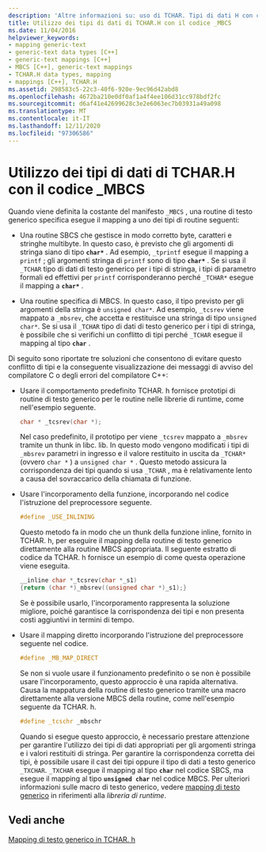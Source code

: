 ```yaml
---
description: 'Altre informazioni su: uso di TCHAR. Tipi di dati H con codice _MBCS'
title: Utilizzo dei tipi di dati di TCHAR.H con il codice _MBCS
ms.date: 11/04/2016
helpviewer_keywords:
- mapping generic-text
- generic-text data types [C++]
- generic-text mappings [C++]
- MBCS [C++], generic-text mappings
- TCHAR.H data types, mapping
- mappings [C++], TCHAR.H
ms.assetid: 298583c5-22c3-40f6-920e-9ec96d42abd8
ms.openlocfilehash: 4672ba210e0df0af1a4f4ee106d31cc978bdf2fc
ms.sourcegitcommit: d6af41e42699628c3e2e6063ec7b03931a49a098
ms.translationtype: MT
ms.contentlocale: it-IT
ms.lasthandoff: 12/11/2020
ms.locfileid: "97306586"
---
```

# <a name="using-tcharh-data-types-with-_mbcs-code"></a>Utilizzo dei tipi di dati di TCHAR.H con il codice _MBCS

Quando viene definita la costante del manifesto `_MBCS` , una routine di testo generico specifica esegue il mapping a uno dei tipi di routine seguenti:

- Una routine SBCS che gestisce in modo corretto byte, caratteri e stringhe multibyte. In questo caso, è previsto che gli argomenti di stringa siano di tipo **`char*`** . Ad esempio, `_tprintf` esegue il mapping a `printf` ; gli argomenti stringa di `printf` sono di tipo **`char*`** . Se si usa il `_TCHAR` tipo di dati di testo generico per i tipi di stringa, i tipi di parametro formali ed effettivi per `printf` corrisponderanno perché `_TCHAR*` esegue il mapping a **`char*`** .

- Una routine specifica di MBCS. In questo caso, il tipo previsto per gli argomenti della stringa è `unsigned char*`. Ad esempio, `_tcsrev` viene mappato a `_mbsrev`, che accetta e restituisce una stringa di tipo `unsigned char*`. Se si usa il `_TCHAR` tipo di dati di testo generico per i tipi di stringa, è possibile che si verifichi un conflitto di tipi perché `_TCHAR` esegue il mapping al tipo **`char`** .

Di seguito sono riportate tre soluzioni che consentono di evitare questo conflitto di tipi e la conseguente visualizzazione dei messaggi di avviso del compilatore C o degli errori del compilatore C++:

- Usare il comportamento predefinito TCHAR. h fornisce prototipi di routine di testo generico per le routine nelle librerie di runtime, come nell'esempio seguente.

    ```cpp
    char * _tcsrev(char *);
    ```

   Nel caso predefinito, il prototipo per viene `_tcsrev` mappato a `_mbsrev` tramite un thunk in libc. lib. In questo modo vengono modificati i tipi di `_mbsrev` parametri in ingresso e il valore restituito in uscita da `_TCHAR*` (ovvero `char *` ) a `unsigned char *` . Questo metodo assicura la corrispondenza dei tipi quando si usa `_TCHAR` , ma è relativamente lento a causa del sovraccarico della chiamata di funzione.

- Usare l'incorporamento della funzione, incorporando nel codice l'istruzione del preprocessore seguente.

    ```cpp
    #define _USE_INLINING
    ```

   Questo metodo fa in modo che un thunk della funzione inline, fornito in TCHAR. h, per eseguire il mapping della routine di testo generico direttamente alla routine MBCS appropriata. Il seguente estratto di codice da TCHAR. h fornisce un esempio di come questa operazione viene eseguita.

    ```cpp
    __inline char *_tcsrev(char *_s1)
    {return (char *)_mbsrev((unsigned char *)_s1);}
    ```

   Se è possibile usarlo, l'incorporamento rappresenta la soluzione migliore, poiché garantisce la corrispondenza dei tipi e non presenta costi aggiuntivi in termini di tempo.

- Usare il mapping diretto incorporando l'istruzione del preprocessore seguente nel codice.

    ```cpp
    #define _MB_MAP_DIRECT
    ```

   Se non si vuole usare il funzionamento predefinito o se non è possibile usare l'incorporamento, questo approccio è una rapida alternativa. Causa la mappatura della routine di testo generico tramite una macro direttamente alla versione MBCS della routine, come nell'esempio seguente da TCHAR. h.

    ```cpp
    #define _tcschr _mbschr
    ```

   Quando si esegue questo approccio, è necessario prestare attenzione per garantire l'utilizzo dei tipi di dati appropriati per gli argomenti stringa e i valori restituiti di stringa. Per garantire la corrispondenza corretta dei tipi, è possibile usare il cast dei tipi oppure il tipo di dati a testo generico `_TXCHAR`. `_TXCHAR` esegue il mapping al tipo **`char`** nel codice SBCS, ma esegue il mapping al tipo **`unsigned char`** nel codice MBCS. Per ulteriori informazioni sulle macro di testo generico, vedere [mapping di testo generico](../c-runtime-library/generic-text-mappings.md) in riferimenti alla *libreria di runtime*.

## <a name="see-also"></a>Vedi anche

[Mapping di testo generico in TCHAR. h](../text/generic-text-mappings-in-tchar-h.md)
